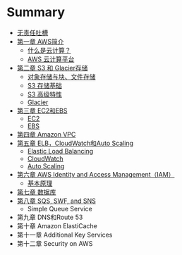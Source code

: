 # Summary

* [无责任吐槽](README.md)
* [第一章 AWS简介](chapter1.md)
  * [什么是云计算？](chapter1/shi-yao-shi-yun-ji-suan-ff1f.md)
  * [AWS 云计算平台](chapter1/aws-yun-ji-suan-ping-tai.md)
* [第二章 S3 和 Glacier存储](title2.md)
  * [对象存储与块、文件存储](title2/dui-xiang-cun-chu-yu-kuai-3001-wen-jian-cun-chu.md)
  * [S3 存储基础](title2/s3-cun-chu.md)
  * [S3 高级特性](title2/s3-gao-ji-te-xing.md)
  * [Glacier](title2/glacier.md)
* [第三章 EC2和EBS](di-san-zhang-ec2-he-ebs.md)
  * [EC2](di-san-zhang-ec2-he-ebs/ec2.md)
  * [EBS](di-san-zhang-ec2-he-ebs/ebs.md)
* [第四章 Amazon VPC](di-si-zhang-amazon-vpc.md)
* [第五章 ELB，CloudWatch和Auto Scaling](di-wu-zhang-elb-cloudwatch-he-auto-scaling.md)
  * [Elastic Load Balancing](di-wu-zhang-elb-cloudwatch-he-auto-scaling/elastic-load-balancing.md)
  * [CloudWatch](di-wu-zhang-elb-cloudwatch-he-auto-scaling/cloudwatch.md)
  * [Auto Scaling](di-wu-zhang-elb-cloudwatch-he-auto-scaling/auto-scaling.md)
* [第六章 AWS Identity and Access Management（IAM）](di-liu-zhang-aws-identity-and-access-management-iam.md)
  * [基本原理](di-liu-zhang-aws-identity-and-access-management-iam/ji-ben-yuan-li.md)
* [第七章 数据库](di-qi-zhang-shu-ju-ku.md)
* [第八章 SQS, SWF, and SNS](di-ba-zhang-sqs-swf-and-sns.md)
  * Simple Queue Service
* 第九章 DNS和Route 53
* 第十章 Amazon ElastiCache
* 第十一章 Additional Key Services
* 第十二章 Security on AWS

